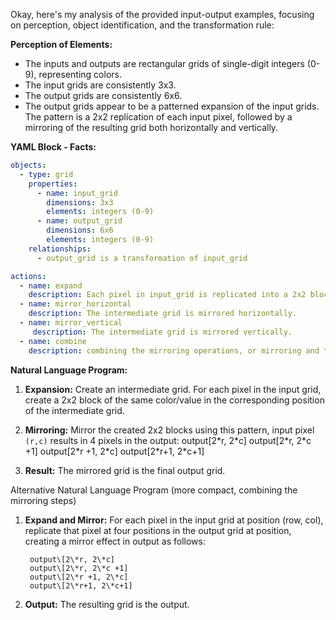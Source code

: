 Okay, here's my analysis of the provided input-output examples, focusing on perception, object identification, and the transformation rule:

**Perception of Elements:**

*   The inputs and outputs are rectangular grids of single-digit integers (0-9), representing colors.
*   The input grids are consistently 3x3.
*   The output grids are consistently 6x6.
*   The output grids appear to be a patterned expansion of the input grids.  The pattern is a 2x2 replication of each input pixel, followed by a mirroring of the resulting grid both horizontally and vertically.

**YAML Block - Facts:**


```yaml
objects:
  - type: grid
    properties:
      - name: input_grid
        dimensions: 3x3
        elements: integers (0-9)
      - name: output_grid
        dimensions: 6x6
        elements: integers (0-9)
    relationships:
      - output_grid is a transformation of input_grid

actions:
  - name: expand
    description: Each pixel in input_grid is replicated into a 2x2 block in an intermediate grid.
  - name: mirror_horizontal
    description: The intermediate grid is mirrored horizontally.
  - name: mirror_vertical
     description: The intermediate grid is mirrored vertically.
  - name: combine
    description: combining the mirroring operations, or mirroring and tiling

```


**Natural Language Program:**

1.  **Expansion:** Create an intermediate grid. For each pixel in the input grid, create a 2x2 block of the same color/value in the corresponding position of the intermediate grid.

2.  **Mirroring:** Mirror the created 2x2 blocks using this pattern, input pixel `(r,c)` results in 4 pixels in the output:
        output\[2\*r, 2\*c]
        output\[2\*r, 2\*c +1]
        output\[2\*r +1, 2\*c]
        output\[2\*r+1, 2\*c+1]

3.  **Result:** The mirrored grid is the final output grid.

Alternative Natural Language Program (more compact, combining the mirroring steps)

1. **Expand and Mirror:** For each pixel in the input grid at position (row, col), replicate that pixel at four positions in the output grid at position, creating a mirror effect in output as follows:

        output\[2\*r, 2\*c]
        output\[2\*r, 2\*c +1]
        output\[2\*r +1, 2\*c]
        output\[2\*r+1, 2\*c+1]
        
2.  **Output:** The resulting grid is the output.
